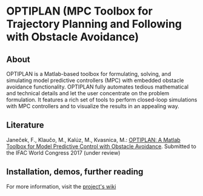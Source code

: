 # OPTIPLAN (MPC Toolbox for Trajectory Planning and Following with Obstacle Avoidance)

## About

OPTIPLAN is a Matlab-based toolbox for formulating, solving, and simulating model predictive controllers (MPC) with embedded obstacle avoidance functionality. OPTIPLAN fully automates tedious mathematical and technical details and let the user concentrate on the problem formulation. It features a rich set of tools to perform closed-loop simulations with MPC controllers and to visualize the results in an appealing way.

## Literature

Janeček, F., Klaučo, M., Kalúz, M., Kvasnica, M.: [OPTIPLAN: A Matlab Toolbox for Model Predictive Control with Obstacle Avoidance](http://www.kirp.chtf.stuba.sk/~kvasnica/ifac_2017_optiplan.pdf). Submitted to the IFAC World Congress 2017 (under review)

## Installation, demos, further reading

For more information, visit the [project's wiki](https://bitbucket.org/kvasnica/optiplan/wiki/Home)